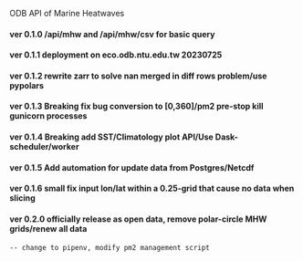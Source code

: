 ODB API of Marine Heatwaves
#### ver 0.1.0 /api/mhw and /api/mhw/csv for basic query

#### ver 0.1.1 deployment on eco.odb.ntu.edu.tw 20230725

#### ver 0.1.2 rewrite zarr to solve nan merged in diff rows problem/use pypolars

#### ver 0.1.3 Breaking fix bug conversion to [0,360]/pm2 pre-stop kill gunicorn processes

#### ver 0.1.4 Breaking add SST/Climatology plot API/Use Dask-scheduler/worker

#### ver 0.1.5 Add automation for update data from Postgres/Netcdf

#### ver 0.1.6 small fix input lon/lat within a 0.25-grid that cause no data when slicing

#### ver 0.2.0 officially release as open data, remove polar-circle MHW grids/renew all data

    -- change to pipenv, modify pm2 management script
